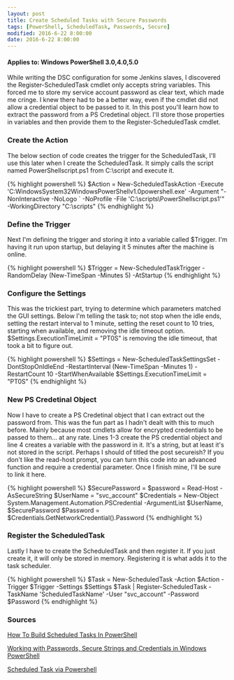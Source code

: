 ```yaml
---
layout: post
title: Create Scheduled Tasks with Secure Passwords
tags: [PowerShell, ScheduledTask, Passwords, Secure]
modified: 2016-6-22 8:00:00
date: 2016-6-22 8:00:00
---
```

#### Applies to: Windows PowerShell 3.0,4.0,5.0

While writing the DSC configuration for some Jenkins slaves, I discovered the Register-ScheduledTask cmdlet only accepts string variables. 
This forced me to store my service account password as clear text, which made me cringe. I knew there had to be a better way, even if the cmdlet
did not allow a credential object to be passed to it. In this post you'll learn how to extract the password from a PS Credetinal object.
I'll store those properties in variables and then provide them to the Register-ScheduledTask cmdlet.

### Create the Action

The below section of code creates the trigger for the ScheduledTask, I'll use this later when I create the ScheduledTask. It simply calls the script named
PowerShellscript.ps1 from C:\script and execute it. 

{% highlight powershell %}
$Action = New-ScheduledTaskAction -Execute 'C:WindowsSystem32WindowsPowerShellv1.0powershell.exe' -Argument "-NonInteractive -NoLogo `
-NoProfile -File 'C:\scripts\PowerShellscript.ps1'" -WorkingDirectory "C:\scripts"
{% endhighlight %}


### Define the Trigger

Next I'm defining the trigger and storing it into a variable called $Trigger. I'm having it run upon startup, but delaying it 5 minutes
after the machine is online.

{% highlight powershell %}
$Trigger = New-ScheduledTaskTrigger -RandomDelay (New-TimeSpan -Minutes 5) -AtStartup
{% endhighlight %}

### Configure the Settings

This was the trickiest part, trying to determine which parameters matched the GUI settings. Below I'm telling the task to; not stop when the idle ends, 
setting the restart interval to 1 minute, setting the reset count to 10 tries, starting when available, and removing the idle timeout option. $Settings.ExecutionTimeLimit = "PT0S"
is removing the idle timeout, that took a bit to figure out. 

{% highlight powershell %}
$Settings = New-ScheduledTaskSettingsSet -DontStopOnIdleEnd -RestartInterval (New-TimeSpan -Minutes 1) -RestartCount 10 -StartWhenAvailable
$Settings.ExecutionTimeLimit = "PT0S"
{% endhighlight %}

### New PS Credetinal Object

Now I have to create a PS Credetinal object that I can extract out the password from. This was the fun part as I hadn't dealt with this to much before.
Mainly because most cmdlets allow for encrypted credentials to be passed to them... at any rate. Lines 1-3 create the PS credential object and line 4 creates
a variable with the password in it. It's a string, but at least it's not stored in the script. Perhaps I should of titled the post secureish? If you don't like the
read-host prompt, you can turn this code into an advanced function and require a credential parameter. Once I finish mine, I'll be sure to link it here.

{% highlight powershell %}
$SecurePassword = $password = Read-Host -AsSecureString
$UserName = "svc_account"
$Credentials = New-Object System.Management.Automation.PSCredential -ArgumentList $UserName, $SecurePassword
$Password = $Credentials.GetNetworkCredential().Password 
{% endhighlight %}

### Register the ScheduledTask

Lastly I have to create the ScheduledTask and then register it. If you just create it, it will only be stored in memory. Registering it is what adds it to the task
scheduler. 

{% highlight powershell %}
$Task = New-ScheduledTask -Action $Action -Trigger $Trigger -Settings $Settings
$Task | Register-ScheduledTask -TaskName 'ScheduledTaskName' -User "svc_account" -Password $Password
{% endhighlight %}

### Sources
[How To Build Scheduled Tasks In PowerShell](http://www.tomsitpro.com/articles/powershell-build-scheduled-tasks,2-832.html)


[Working with Passwords, Secure Strings and Credentials in Windows PowerShell](https://social.technet.microsoft.com/wiki/contents/articles/4546.working-with-passwords-secure-strings-and-credentials-in-windows-powershell.aspx)


[Scheduled Task via Powershell](http://powershell.com/cs/forums/t/20758.aspx)